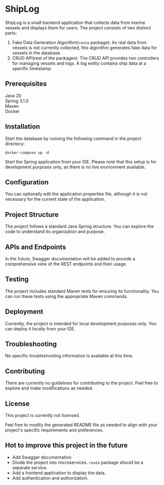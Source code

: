 # ShipLog
ShipLog is a small backend application that collects data from marine vessels and displays them for users. The project consists of two distinct parts:

1. Fake Data Generation Algorithm(`route` package): As real data from vessels is not currently collected, this algorithm generates fake data for vessels in the database.
2. CRUD API(rest of the packages): The CRUD API provides two controllers for managing vessels and logs. A log entity contains ship data at a specific timestamp.


## Prerequisites
Java 20  
Spring 3.1.0  
Maven  
Docker  

## Installation
Start the database by running the following command in the project directory:

```commandline
docker-compose up -d
```
Start the Spring application from your IDE. Please note that this setup is for development purposes only, as there is no live environment available.

##  Configuration
You can optionally edit the application.properties file, although it is not necessary for the current state of the application.
##  Project Structure
The project follows a standard Java Spring structure. You can explore the code to understand its organization and purpose.

## APIs and Endpoints
In the future, Swagger documentation will be added to provide a comprehensive view of the REST endpoints and their usage.

## Testing
The project includes standard Maven tests for ensuring its functionality. You can run these tests using the appropriate Maven commands.

## Deployment
Currently, the project is intended for local development purposes only. You can deploy it locally from your IDE.


## Troubleshooting
No specific troubleshooting information is available at this time.

## Contributing
There are currently no guidelines for contributing to the project. Feel free to explore and make modifications as needed.

## License
This project is currently not licensed.

Feel free to modify the generated README file as needed to align with your project's specific requirements and preferences.

## Hot to improve this project in the future

- Add Swagger documentation
- Divide the project into microservices. `route` package should be a separate service.
- Add a frontend application to display the data.
- Add authentication and authorization.

